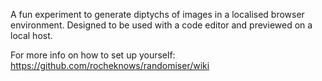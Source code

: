 A fun experiment to generate diptychs of images in a localised browser environment. Designed to be used with a code editor and previewed on a local host.

For more info on how to set up yourself: https://github.com/rocheknows/randomiser/wiki
